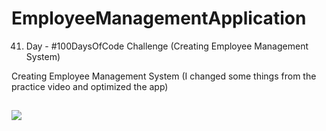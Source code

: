 # EmployeeManagementApplication
41. Day - #100DaysOfCode Challenge (Creating Employee Management System)

Creating Employee Management System (I changed some things from the practice video and optimized the app)

##

![](https://media.tenor.com/iCFNj4B9zQUAAAAM/dwight.gif)
